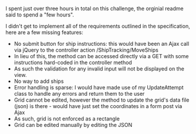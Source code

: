 I spent just over three hours in total on this challenge, the orginial readme said to spend a "few hours".

I didn't get to implement all of the requirements outlined in the specification, here are a few missing features:
* No submit button for ship instructions: this would have been an Ajax call via jQuery to the controller action /ShipTracking/MoveShips
* In lieu of this, the method can be accessed directly via a GET with some instructions hard-coded in the controller method
* As such the validation for any invalid input will not be displayed on the view.
* No way to add ships
* Error handling is sparse: I would have made use of my UpdateAttempt class to handle any errors and return them to the user
* Grid cannot be edited, however the method to update the grid's data file (json) is there - would have just set the coordinates in a form post via Ajax
* As such, grid is not enforced as a rectangle
* Grid can be edited manually by editing the JSON